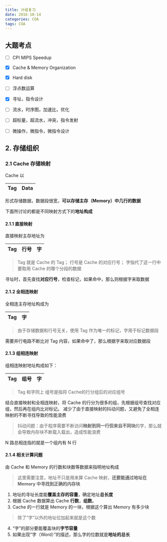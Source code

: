 ```yaml
---
title: 计组复习
date: 2016-10-14
categories: COA
tags: COA
---
```


## 大题考点

- [ ] CPI MIPS Speedup
- [x] Cache & Memory Organization
- [x] Hard disk
- [ ] 浮点数运算
- [x] 寻址，指令设计
- [ ] 流水，时序图，加速比，优化
- [ ] 超标量，超流水，冲突，指令发射
- [ ] 微操作，微指令，微指令设计


<!-- more -->

## 2. 存储组织

### 2.1 Cache 存储映射

Cache 以

Tag|Data
---|---

形式存储数据，数据段很宽，**可以存储主存（Memory）中几行的数据**

下面所讨论的都是不同映射方式下的**地址构成**


#### 2.1.1 直接映射

直接映射主存地址为

Tag|行号|字
:---:|:---:|:---:

> Tag 就是 Cache 的 Tag；
行号是 Cache 的对应行号；
字指代了这一行中要取用 Cache 的哪个分段的数据

寻址时，首先查找**对应行号**，检查标记，如果命中，那么则根据字来取数据


#### 2.1.2 全相连映射

全相连主存地址构成为

Tag|字
:--:|:--:

> 由于存储数据和行号无关，使用 Tag 作为唯一的标记，字用于标记数据段

需要并行电路不断比对 Tag 内容，如果命中了，那么根据字来取对应数据段


#### 2.1.3 组相连映射

组相连映射地址构成如下：

Tag|组号|字
:-:|:-:|:-:

> Tag 和字同上
组号是指将 Cache的行分组后的对应组号

结合直接映射和全相连映射，将 Cache 的行分为很多的组，先根据组号查找对应组，然后再在组内比对标记。
减少了由于直接映射的抖动问题，又避免了全相连映射的不断寻找导致的性能浪费

> 抖动问题：由于程序需要不断访问**映射到同一行但来自不同块**的字，那么就会导致内存块不断载入载出，造成性能浪费

N 路总相连指的就是一个组内有 N 行

#### 2.1.4 相关计算问题

由 Cache 和 Memory 的行数和块数等数据来指明地址构成

> 这里需要注意，地址不只是用来算 Cache 映射，**还要能通过地址在 Memory 中寻找到正确的内存块**

1. 地址的寻址长度能**覆盖主存的容量**，确定地址**总长度**
2. 根据 Cache 数据算出 Cache **行数**，**组数**。
3. Cache 的一行就是 Memory 的一块，根据这个算出 Memory 有多少块
> 除了“字”以外的地址位加起来就是这个数
4. “字”的部分要能覆盖块的**字节容量**
5. 如果出现“字（Word）”的描述，那么字的位数就是**地址的总长**
